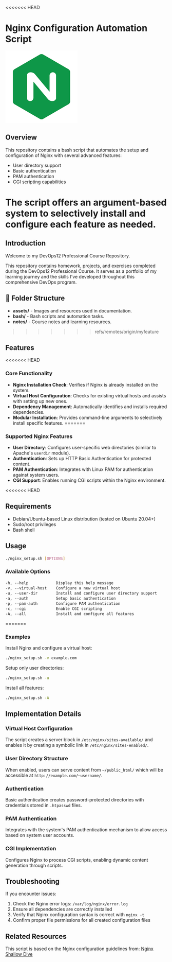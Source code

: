 <<<<<<< HEAD
# Nginx Configuration Automation Script

![ngnix Image](assets/images.png)

## Overview

This repository contains a bash script that automates the setup and configuration of Nginx with several advanced features:
- User directory support
- Basic authentication
- PAM authentication 
- CGI scripting capabilities

The script offers an argument-based system to selectively install and configure each feature as needed.
=======
## Introduction
Welcome to my DevOps12 Professional Course Repository.

This repository contains homework, projects, and exercises completed during the DevOps12 Professional Course. It serves as a portfolio of my learning journey and the skills I've developed throughout this comprehensive DevOps program.

## 📁 Folder Structure

* **assets/** - Images and resources used in documentation.
* **bash/** - Bash scripts and automation tasks.
* **notes/** - Course notes and learning resources.
>>>>>>> refs/remotes/origin/myfeature

## Features

<<<<<<< HEAD
### Core Functionality
- **Nginx Installation Check**: Verifies if Nginx is already installed on the system.
- **Virtual Host Configuration**: Checks for existing virtual hosts and assists with setting up new ones.
- **Dependency Management**: Automatically identifies and installs required dependencies.
- **Modular Installation**: Provides command-line arguments to selectively install specific features.
=======

### Supported Nginx Features
- **User Directory**: Configures user-specific web directories (similar to Apache's `userdir` module).
- **Authentication**: Sets up HTTP Basic Authentication for protected content.
- **PAM Authentication**: Integrates with Linux PAM for authentication against system users.
- **CGI Support**: Enables running CGI scripts within the Nginx environment.

<<<<<<< HEAD
## Requirements

- Debian/Ubuntu-based Linux distribution (tested on Ubuntu 20.04+)
- Sudo/root privileges
- Bash shell

## Usage

```bash
./nginx_setup.sh [OPTIONS]
```

### Available Options

```
-h, --help            Display this help message
-v, --virtual-host    Configure a new virtual host
-u, --user-dir        Install and configure user directory support
-a, --auth            Setup basic authentication
-p, --pam-auth        Configure PAM authentication
-c, --cgi             Enable CGI scripting
-A, --all             Install and configure all features
```
=======

### Examples

Install Nginx and configure a virtual host:
```bash
./nginx_setup.sh -v example.com
```

Setup only user directories:
```bash
./nginx_setup.sh -u
```

Install all features:
```bash
./nginx_setup.sh -A
```

## Implementation Details

### Virtual Host Configuration
The script creates a server block in `/etc/nginx/sites-available/` and enables it by creating a symbolic link in `/etc/nginx/sites-enabled/`.

### User Directory Structure
When enabled, users can serve content from `~/public_html/` which will be accessible at `http://example.com/~username/`.

### Authentication
Basic authentication creates password-protected directories with credentials stored in `.htpasswd` files.

### PAM Authentication
Integrates with the system's PAM authentication mechanism to allow access based on system user accounts.

### CGI Implementation
Configures Nginx to process CGI scripts, enabling dynamic content generation through scripts.

## Troubleshooting

If you encounter issues:
1. Check the Nginx error logs: `/var/log/nginx/error.log`
2. Ensure all dependencies are correctly installed
3. Verify that Nginx configuration syntax is correct with `nginx -t`
4. Confirm proper file permissions for all created configuration files

## Related Resources

This script is based on the Nginx configuration guidelines from:
[Nginx Shallow Dive](https://gitlab.com/vaiolabs-io/nginx-shallow-dive)

